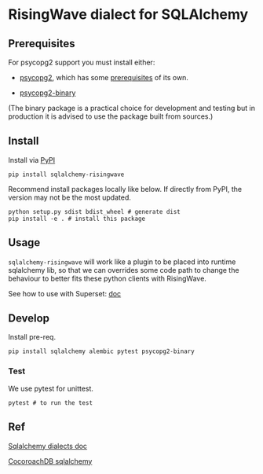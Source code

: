 # RisingWave dialect for SQLAlchemy

## Prerequisites

For psycopg2 support you must install either:

* [psycopg2](https://pypi.org/project/psycopg2/), which has some
  [prerequisites](https://www.psycopg.org/docs/install.html#prerequisites) of
  its own.

* [psycopg2-binary](https://pypi.org/project/psycopg2-binary/)

(The binary package is a practical choice for development and testing but in
production it is advised to use the package built from sources.)
 
## Install
Install via [PyPI](https://pypi.org/project/sqlalchemy-risingwave/)
```
pip install sqlalchemy-risingwave
```

Recommend install packages locally like below. If directly from PyPI, the version may not be the most updated.

```
python setup.py sdist bdist_wheel # generate dist
pip install -e . # install this package
```

## Usage
`sqlalchemy-risingwave` will work like a plugin to be placed into runtime sqlalchemy lib, so that we can overrides some code path to change the behaviour to better fits these python clients with RisingWave.

See how to use with Superset: [doc](./doc/integrate_with_superset.md)

## Develop
Install pre-req.
```
pip install sqlalchemy alembic pytest psycopg2-binary
```

### Test
We use pytest for unittest.
```
pytest # to run the test
```

## Ref
[Sqlalchemy dialects doc](https://github.com/sqlalchemy/sqlalchemy/blob/main/README.dialects.rst)

[CocoroachDB sqlalchemy](https://github.com/cockroachdb/sqlalchemy-cockroachdb)

